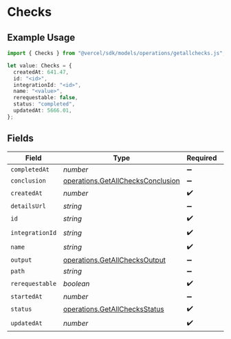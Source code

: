 # Checks

## Example Usage

```typescript
import { Checks } from "@vercel/sdk/models/operations/getallchecks.js";

let value: Checks = {
  createdAt: 641.47,
  id: "<id>",
  integrationId: "<id>",
  name: "<value>",
  rerequestable: false,
  status: "completed",
  updatedAt: 5666.01,
};
```

## Fields

| Field                                                                                  | Type                                                                                   | Required                                                                               | Description                                                                            |
| -------------------------------------------------------------------------------------- | -------------------------------------------------------------------------------------- | -------------------------------------------------------------------------------------- | -------------------------------------------------------------------------------------- |
| `completedAt`                                                                          | *number*                                                                               | :heavy_minus_sign:                                                                     | N/A                                                                                    |
| `conclusion`                                                                           | [operations.GetAllChecksConclusion](../../models/operations/getallchecksconclusion.md) | :heavy_minus_sign:                                                                     | N/A                                                                                    |
| `createdAt`                                                                            | *number*                                                                               | :heavy_check_mark:                                                                     | N/A                                                                                    |
| `detailsUrl`                                                                           | *string*                                                                               | :heavy_minus_sign:                                                                     | N/A                                                                                    |
| `id`                                                                                   | *string*                                                                               | :heavy_check_mark:                                                                     | N/A                                                                                    |
| `integrationId`                                                                        | *string*                                                                               | :heavy_check_mark:                                                                     | N/A                                                                                    |
| `name`                                                                                 | *string*                                                                               | :heavy_check_mark:                                                                     | N/A                                                                                    |
| `output`                                                                               | [operations.GetAllChecksOutput](../../models/operations/getallchecksoutput.md)         | :heavy_minus_sign:                                                                     | N/A                                                                                    |
| `path`                                                                                 | *string*                                                                               | :heavy_minus_sign:                                                                     | N/A                                                                                    |
| `rerequestable`                                                                        | *boolean*                                                                              | :heavy_check_mark:                                                                     | N/A                                                                                    |
| `startedAt`                                                                            | *number*                                                                               | :heavy_minus_sign:                                                                     | N/A                                                                                    |
| `status`                                                                               | [operations.GetAllChecksStatus](../../models/operations/getallchecksstatus.md)         | :heavy_check_mark:                                                                     | N/A                                                                                    |
| `updatedAt`                                                                            | *number*                                                                               | :heavy_check_mark:                                                                     | N/A                                                                                    |